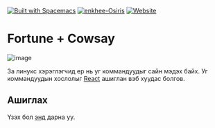 [![Built with Spacemacs](https://cdn.rawgit.com/syl20bnr/spacemacs/442d025779da2f62fc86c2082703697714db6514/assets/spacemacs-badge.svg)](http://spacemacs.org) [![enkhee-Osiris](https://img.shields.io/badge/creator-enkhee--osiris-blue.svg)](https://github.com/enkhee-Osiris) [![Website](https://img.shields.io/website-up-down-green-red/http/shields.io.svg)](https://enkhee-osiris.github.io/fortune_cowsay/)
# Fortune + Cowsay

![image](https://github.com/enkhee-Osiris/fortune-cowsay/raw/master/images/cowsay-fortune.jpg)

За линукс хэрэглэгчид ер нь уг коммандуудыг сайн мэдэх байх.
Уг коммандуудын хослолыг [React](http://reactjs.org/) ашиглан вэб хуудас болгов.

## Ашиглах
Үзэх бол [энд](https://enkhee-osiris.github.io/fortune-cowsay/) дарна уу.
